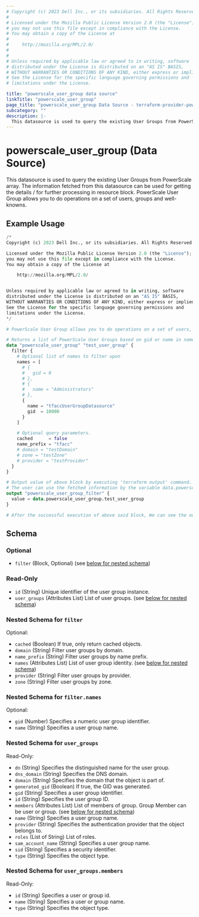 ```yaml
---
# Copyright (c) 2023 Dell Inc., or its subsidiaries. All Rights Reserved.
#
# Licensed under the Mozilla Public License Version 2.0 (the "License");
# you may not use this file except in compliance with the License.
# You may obtain a copy of the License at
#
#     http://mozilla.org/MPL/2.0/
#
#
# Unless required by applicable law or agreed to in writing, software
# distributed under the License is distributed on an "AS IS" BASIS,
# WITHOUT WARRANTIES OR CONDITIONS OF ANY KIND, either express or implied.
# See the License for the specific language governing permissions and
# limitations under the License.

title: "powerscale_user_group data source"
linkTitle: "powerscale_user_group"
page_title: "powerscale_user_group Data Source - terraform-provider-powerscale"
subcategory: ""
description: |-
  This datasource is used to query the existing User Groups from PowerScale array. The information fetched from this datasource can be used for getting the details / for further processing in resource block. PowerScale User Group allows you to do operations on a set of users, groups and well-knowns.
---
```


# powerscale_user_group (Data Source)

This datasource is used to query the existing User Groups from PowerScale array. The information fetched from this datasource can be used for getting the details / for further processing in resource block. PowerScale User Group allows you to do operations on a set of users, groups and well-knowns.

## Example Usage

```terraform
/*
Copyright (c) 2023 Dell Inc., or its subsidiaries. All Rights Reserved.

Licensed under the Mozilla Public License Version 2.0 (the "License");
you may not use this file except in compliance with the License.
You may obtain a copy of the License at

    http://mozilla.org/MPL/2.0/


Unless required by applicable law or agreed to in writing, software
distributed under the License is distributed on an "AS IS" BASIS,
WITHOUT WARRANTIES OR CONDITIONS OF ANY KIND, either express or implied.
See the License for the specific language governing permissions and
limitations under the License.
*/

# PowerScale User Group allows you to do operations on a set of users, groups and well-knowns.

# Returns a list of PowerScale User Groups based on gid or name in names filter block. 
data "powerscale_user_group" "test_user_group" {
  filter {
    # Optional list of names to filter upon
    names = [
      # {
      #   gid = 0
      # },
      # {
      #   name = "Administrators"
      # },
      {
        name = "tfaccUserGroupDatasource"
        gid  = 10000
      }
    ]

    # Optional query parameters.
    cached      = false
    name_prefix = "tfacc"
    # domain = "testDomain"
    # zone = "testZone"
    # provider = "testProvider"
  }
}

# Output value of above block by executing 'terraform output' command.
# The user can use the fetched information by the variable data.powerscale_user_group.test_user_group
output "powerscale_user_group_filter" {
  value = data.powerscale_user_group.test_user_group
}

# After the successful execution of above said block, We can see the output value by executing 'terraform output' command.
```

<!-- schema generated by tfplugindocs -->
## Schema

### Optional

- `filter` (Block, Optional) (see [below for nested schema](#nestedblock--filter))

### Read-Only

- `id` (String) Unique identifier of the user group instance.
- `user_groups` (Attributes List) List of user groups. (see [below for nested schema](#nestedatt--user_groups))

<a id="nestedblock--filter"></a>
### Nested Schema for `filter`

Optional:

- `cached` (Boolean) If true, only return cached objects.
- `domain` (String) Filter user groups by domain.
- `name_prefix` (String) Filter user groups by name prefix.
- `names` (Attributes List) List of user group identity. (see [below for nested schema](#nestedatt--filter--names))
- `provider` (String) Filter user groups by provider.
- `zone` (String) Filter user groups by zone.

<a id="nestedatt--filter--names"></a>
### Nested Schema for `filter.names`

Optional:

- `gid` (Number) Specifies a numeric user group identifier.
- `name` (String) Specifies a user group name.



<a id="nestedatt--user_groups"></a>
### Nested Schema for `user_groups`

Read-Only:

- `dn` (String) Specifies the distinguished name for the user group.
- `dns_domain` (String) Specifies the DNS domain.
- `domain` (String) Specifies the domain that the object is part of.
- `generated_gid` (Boolean) If true, the GID was generated.
- `gid` (String) Specifies a user group identifier.
- `id` (String) Specifies the user group ID.
- `members` (Attributes List) List of members of group. Group Member can be user or group. (see [below for nested schema](#nestedatt--user_groups--members))
- `name` (String) Specifies a user group name.
- `provider` (String) Specifies the authentication provider that the object belongs to.
- `roles` (List of String) List of roles.
- `sam_account_name` (String) Specifies a user group name.
- `sid` (String) Specifies a security identifier.
- `type` (String) Specifies the object type.

<a id="nestedatt--user_groups--members"></a>
### Nested Schema for `user_groups.members`

Read-Only:

- `id` (String) Specifies a user or group id.
- `name` (String) Specifies a user or group name.
- `type` (String) Specifies the object type.